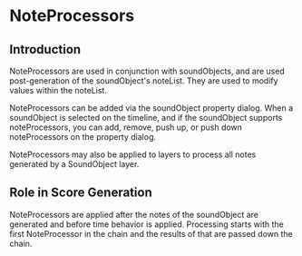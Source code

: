# NoteProcessors

## Introduction

NoteProcessors are used in conjunction with soundObjects, and are used
post-generation of the soundObject's noteList. They are used to modify
values within the noteList.

NoteProcessors can be added via the soundObject property dialog. When a
soundObject is selected on the timeline, and if the soundObject supports
noteProcessors, you can add, remove, push up, or push down
noteProcessors on the property dialog.

NoteProcessors may also be applied to layers to process all notes generated by a SoundObject layer. 

## Role in Score Generation

NoteProcessors are applied after the notes of the soundObject are
generated and before time behavior is applied. Processing starts with
the first NoteProcessor in the chain and the results of that are passed
down the chain.
